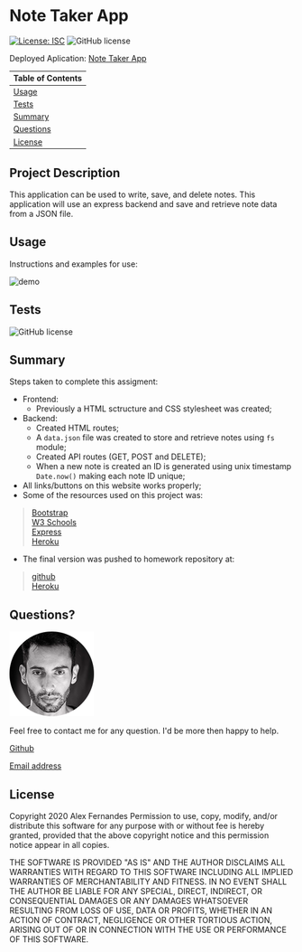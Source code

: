 # Note Taker App

[![License: ISC](https://img.shields.io/badge/License-ISC-blue.svg)](https://opensource.org/licenses/ISC)
![GitHub license](https://img.shields.io/badge/Made%20by-%40aafernands-orange)

Deployed Aplication:
[Note Taker App](https://my-note-takerapp.herokuapp.com/)

| Table of Contents |
| ----------------- |
| [Usage](#Usage)   |
| [Tests](#Tests)   |
| [Summary](#Summary)
| [Questions](#Questions) |
| [License](#License) |

## Project Description

This application can be used to write, save, and delete notes. This application will use an express backend and save and retrieve note data from a JSON file.

## Usage

Instructions and examples for use:

![demo](./public/assets/images/demo.gif)

## Tests

![GitHub license](https://img.shields.io/badge/tests-100%25-success)

## Summary

Steps taken to complete this assigment:

- Frontend:
  - Previously a HTML sctructure and CSS stylesheet was created;
- Backend:
  - Created HTML routes;
  - A `data.json` file was created to store and retrieve notes using `fs` module;
  - Created API routes (GET, POST and DELETE);
  - When a new note is created an ID is generated using unix timestamp `Date.now()` making each note ID unique;
- All links/buttons on this website works properly;
- Some of the resources used on this project was:

> [Bootstrap](https://getbootstrap.com/)<br /> [W3 Schools](https://www.w3schools.com/)<br /> [Express](https://www.npmjs.com/package/express)<br /> [Heroku](https://www.w3schools.com/)<br />

- The final version was pushed to homework repository at:
> [github](https://github.com/aafernands)<br> [Heroku](https://dashboard.heroku.com/apps/my-note-takerapp)

## Questions?

![alt text](./public/assets/images/alex.png)

Feel free to contact me for any question. I'd be more then happy to help.

[Github](https://github.com/aafernands)

[Email address](https://github.com/alexfernands@outlook.com)

## License

Copyright 2020 Alex Fernandes
Permission to use, copy, modify, and/or distribute this software for any purpose with or without fee is hereby granted, provided that the above copyright notice and this permission notice appear in all copies.

THE SOFTWARE IS PROVIDED "AS IS" AND THE AUTHOR DISCLAIMS ALL WARRANTIES WITH REGARD TO THIS SOFTWARE INCLUDING ALL IMPLIED WARRANTIES OF MERCHANTABILITY AND FITNESS. IN NO EVENT SHALL THE AUTHOR BE LIABLE FOR ANY SPECIAL, DIRECT, INDIRECT, OR CONSEQUENTIAL DAMAGES OR ANY DAMAGES WHATSOEVER RESULTING FROM LOSS OF USE, DATA OR PROFITS, WHETHER IN AN ACTION OF CONTRACT, NEGLIGENCE OR OTHER TORTIOUS ACTION, ARISING OUT OF OR IN CONNECTION WITH THE USE OR PERFORMANCE OF THIS SOFTWARE.
